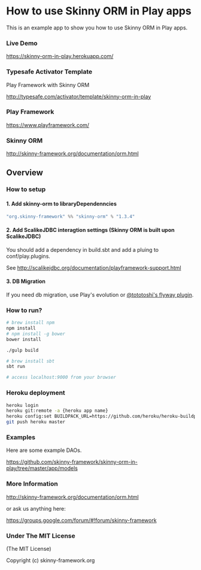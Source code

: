 How to use Skinny ORM in Play apps
=================================

This is an example app to show you how to use Skinny ORM in Play apps.

### Live Demo

https://skinny-orm-in-play.herokuapp.com/

### Typesafe Activator Template

Play Framework with Skinny ORM

http://typesafe.com/activator/template/skinny-orm-in-play

### Play Framework

https://www.playframework.com/

### Skinny ORM

http://skinny-framework.org/documentation/orm.html

## Overview

### How to setup

#### 1. Add skinny-orm to libraryDependenncies

```scala
"org.skinny-framework" %% "skinny-orm" % "1.3.4"
```

#### 2. Add ScalikeJDBC interagtion settings (Skinny ORM is built upon ScalikeJDBC)

You should add a dependency in build.sbt and add a pluing to conf/play.plugins.

See http://scalikejdbc.org/documentation/playframework-support.html

#### 3. DB Migration

If you need db migration, use Play's evolution or [@tototoshi's flyway plugin](https://github.com/tototoshi/play-flyway).

### How to run?

```sh
# brew install npm
npm install
# npm install -g bower
bower install

./gulp build

# brew install sbt
sbt run

# access localhost:9000 from your browser
```

### Heroku deployment

```sh
heroku login
heroku git:remote -a {heroku app name}
heroku config:set BUILDPACK_URL=https://github.com/heroku/heroku-buildpack-scala
git push heroku master
```

### Examples

Here are some example DAOs.

https://github.com/skinny-framework/skinny-orm-in-play/tree/master/app/models

### More Information

http://skinny-framework.org/documentation/orm.html

or ask us anything here:

https://groups.google.com/forum/#!forum/skinny-framework

### Under The MIT License

(The MIT License)

Copyright (c) skinny-framework.org

